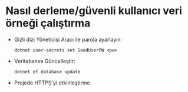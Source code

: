 # <a name="how-to-buildrun-secure-user-data-sample"></a>Nasıl derleme/güvenli kullanıcı veri örneği çalıştırma

* Gizli dizi Yöneticisi Aracı ile parola ayarlayın:

  `dotnet user-secrets set SeedUserPW <pw>`

* Veritabanını Güncelleştir:

  `dotnet ef database update`

* Projede HTTPS'yi etkinleştirme

